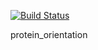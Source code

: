 [![Build Status](https://travis-ci.org/WG150/protein_orientation.svg?branch=refactor)](https://travis-ci.org/WG150/protein_orientation)

protein_orientation
